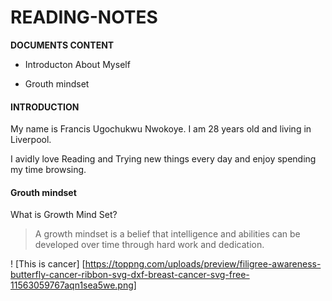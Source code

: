 # READING-NOTES

**DOCUMENTS CONTENT**

- Introducton About Myself

- Grouth mindset

#### INTRODUCTION


  My name is Francis Ugochukwu Nwokoye. I am 28 years old and living in Liverpool. 
  
  
  I avidly love Reading and Trying new things every day and enjoy spending my time browsing.

#### Grouth mindset


 What is Growth Mind Set?

> A growth mindset is a belief that intelligence and abilities can be developed over time through hard work and dedication.

! [This is cancer] [https://toppng.com/uploads/preview/filigree-awareness-butterfly-cancer-ribbon-svg-dxf-breast-cancer-svg-free-11563059767aqn1sea5we.png]
